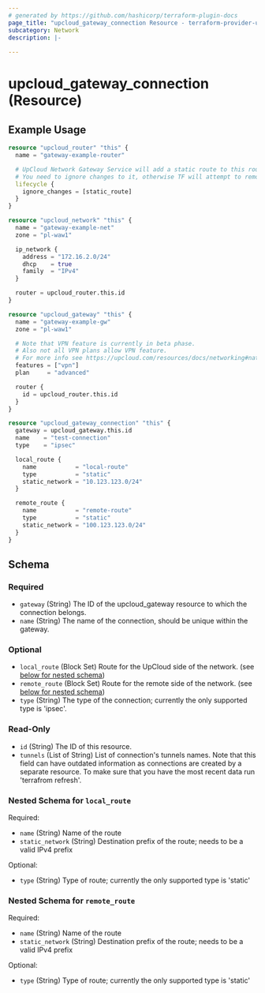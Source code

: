 ```yaml
---
# generated by https://github.com/hashicorp/terraform-plugin-docs
page_title: "upcloud_gateway_connection Resource - terraform-provider-upcloud"
subcategory: Network
description: |-
  
---
```


# upcloud_gateway_connection (Resource)



## Example Usage

```terraform
resource "upcloud_router" "this" {
  name = "gateway-example-router"

  # UpCloud Network Gateway Service will add a static route to this router to ensure gateway networking is working as intended.
  # You need to ignore changes to it, otherwise TF will attempt to remove the static routes on subsequent applies
  lifecycle {
    ignore_changes = [static_route]
  }
}

resource "upcloud_network" "this" {
  name = "gateway-example-net"
  zone = "pl-waw1"

  ip_network {
    address = "172.16.2.0/24"
    dhcp    = true
    family  = "IPv4"
  }

  router = upcloud_router.this.id
}

resource "upcloud_gateway" "this" {
  name = "gateway-example-gw"
  zone = "pl-waw1"

  # Note that VPN feature is currently in beta phase.
  # Also not all VPN plans allow VPN feature.
  # For more info see https://upcloud.com/resources/docs/networking#nat-and-vpn-gateways
  features = ["vpn"]
  plan     = "advanced"

  router {
    id = upcloud_router.this.id
  }
}

resource "upcloud_gateway_connection" "this" {
  gateway = upcloud_gateway.this.id
  name    = "test-connection"
  type    = "ipsec"

  local_route {
    name           = "local-route"
    type           = "static"
    static_network = "10.123.123.0/24"
  }

  remote_route {
    name           = "remote-route"
    type           = "static"
    static_network = "100.123.123.0/24"
  }
}
```

<!-- schema generated by tfplugindocs -->
## Schema

### Required

- `gateway` (String) The ID of the upcloud_gateway resource to which the connection belongs.
- `name` (String) The name of the connection, should be unique within the gateway.

### Optional

- `local_route` (Block Set) Route for the UpCloud side of the network. (see [below for nested schema](#nestedblock--local_route))
- `remote_route` (Block Set) Route for the remote side of the network. (see [below for nested schema](#nestedblock--remote_route))
- `type` (String) The type of the connection; currently the only supported type is 'ipsec'.

### Read-Only

- `id` (String) The ID of this resource.
- `tunnels` (List of String) List of connection's tunnels names. Note that this field can have outdated information as connections are created by a separate resource. To make sure that you have the most recent data run 'terrafrom refresh'.

<a id="nestedblock--local_route"></a>
### Nested Schema for `local_route`

Required:

- `name` (String) Name of the route
- `static_network` (String) Destination prefix of the route; needs to be a valid IPv4 prefix

Optional:

- `type` (String) Type of route; currently the only supported type is 'static'


<a id="nestedblock--remote_route"></a>
### Nested Schema for `remote_route`

Required:

- `name` (String) Name of the route
- `static_network` (String) Destination prefix of the route; needs to be a valid IPv4 prefix

Optional:

- `type` (String) Type of route; currently the only supported type is 'static'


